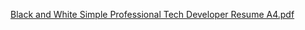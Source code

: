 [Black and White Simple Professional Tech Developer Resume A4.pdf](https://github.com/user-attachments/files/21409770/Black.and.White.Simple.Professional.Tech.Developer.Resume.A4.pdf)
